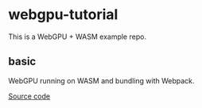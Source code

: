 # webgpu-tutorial
This is a WebGPU + WASM example repo.

## basic
WebGPU running on WASM and bundling with Webpack.

[Source code](basic/src/lib.rs)
